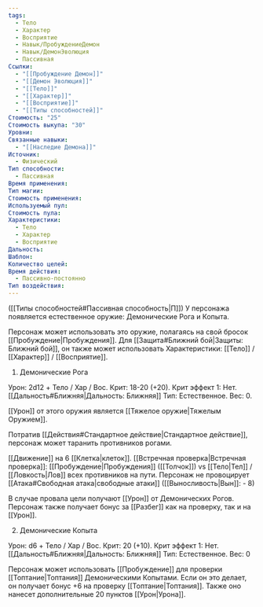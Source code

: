 ```yaml
---
tags:
  - Тело
  - Характер
  - Восприятие
  - Навык/ПробуждениеДемон
  - Навык/ДемонЭволюция
  - Пассивная
Ссылки:
  - "[[Пробуждение Демон]]"
  - "[[Демон Эволюция]]"
  - "[[Тело]]"
  - "[[Характер]]"
  - "[[Восприятие]]"
  - "[[Типы способностей]]"
Стоимость: "25"
Стоимость выкупа: "30"
Уровни: 
Связанные навыки:
  - "[[Наследие Демона]]"
Источник:
  - Физический
Тип способности:
  - Пассивная
Время применения: 
Тип магии: 
Стоимость применения: 
Используемый пул: 
Стоимость пула: 
Характеристики:
  - Тело
  - Характер
  - Восприятие
Дальность: 
Шаблон: 
Количество целей: 
Время действия:
  - Пассивно-постоянно
Тип воздействия:
---
```

([[Типы способностей#Пассивная способность|П]]) У персонажа появляется естественное оружие: Демонические Рога и Копыта.

Персонаж может использовать это оружие, полагаясь на свой бросок [[Пробуждение|Пробуждения]]. Для [[Защита#Ближний бой|Защиты: Ближний бой]], он также может использовать Характеристики: [[Тело]] / [[Характер]] / [[Восприятие]]. 

1. Демонические Рога

Урон: 2d12 + Тело / Хар / Вос. Крит: 18-20 (+20). Крит эффект 1: Нет. [[Дальность#Ближняя|Дальность: Ближняя]] Тип: Естественное. Вес: 0.

[[Урон]] от этого оружия является [[Тяжелое оружие|Тяжелым Оружием]]. 

Потратив [[Действия#Стандартное действие|Стандартное действие]], персонаж может таранить противников рогами. 

[[Движение]] на 6 [[Клетка|клеток]]. [[Встречная проверка|Встречная проверка]]:
[[Пробуждение|Пробуждения]] ([[Толчок]]) vs [[Тело|Тел]] / [[Ловкость|Лов]] всех противников на пути. Персонаж не провоцирует [[Атака#Свободная атака|свободные атаки]] ([[Выносливость|Вын]]: - 8)

В случае провала цели получают [[Урон]] от Демонических Рогов. Персонаж также получает бонус за [[Разбег]] как на проверку, так и на [[Урон]]. 

2. Демонические Копыта

Урон: d6 + Тело / Хар / Вос. Крит: 20 (+10). Крит эффект 1: Нет. [[Дальность#Ближняя|Дальность: Ближняя]] Тип: Естественное. Вес: 0

Персонаж может использовать [[Пробуждение]] для проверки [[Топтание|Топтания]] Демоническими Копытами. Если он это делает, он получает бонус +6 на проверку [[Топтание|Топтания]]. Также оно нанесет дополнительные 20 пунктов [[Урон|Урона]]. 